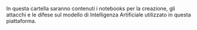 In questa cartella saranno contenuti i notebooks per la creazione, gli attacchi e le difese sul modello di Intelligenza Artificiale utilizzato in questa piattaforma.
